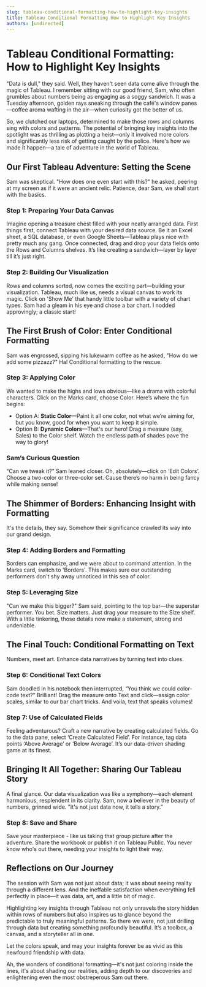 ```yaml
---
slug: tableau-conditional-formatting-how-to-highlight-key-insights
title: Tableau Conditional Formatting How to Highlight Key Insights
authors: [undirected]
---
```



# Tableau Conditional Formatting: How to Highlight Key Insights

"Data is dull," they said. Well, they haven't seen data come alive through the magic of Tableau. I remember sitting with our good friend, Sam, who often grumbles about numbers being as engaging as a soggy sandwich. It was a Tuesday afternoon, golden rays sneaking through the café's window panes—coffee aroma wafting in the air—when curiosity got the better of us.

So, we clutched our laptops, determined to make those rows and columns sing with colors and patterns. The potential of bringing key insights into the spotlight was as thrilling as plotting a heist—only it involved more colors and significantly less risk of getting caught by the police. Here's how we made it happen—a tale of adventure in the world of Tableau.

## Our First Tableau Adventure: Setting the Scene

Sam was skeptical. "How does one even start with this?" he asked, peering at my screen as if it were an ancient relic. Patience, dear Sam, we shall start with the basics.

### Step 1: Preparing Your Data Canvas

Imagine opening a treasure chest filled with your neatly arranged data. First things first, connect Tableau with your desired data source. Be it an Excel sheet, a SQL database, or even Google Sheets—Tableau plays nice with pretty much any gang. Once connected, drag and drop your data fields onto the Rows and Columns shelves. It’s like creating a sandwich—layer by layer till it’s just right.

### Step 2: Building Our Visualization

Rows and columns sorted, now comes the exciting part—building your visualization. Tableau, much like us, needs a visual canvas to work its magic. Click on 'Show Me' that handy little toolbar with a variety of chart types. Sam had a gleam in his eye and chose a bar chart. I nodded approvingly; a classic start!

## The First Brush of Color: Enter Conditional Formatting

Sam was engrossed, sipping his lukewarm coffee as he asked, "How do we add some pizzazz?" Ha! Conditional formatting to the rescue.

### Step 3: Applying Color

We wanted to make the highs and lows obvious—like a drama with colorful characters. Click on the Marks card, choose Color. Here’s where the fun begins:

- Option A: **Static Color**—Paint it all one color, not what we’re aiming for, but you know, good for when you want to keep it simple.
- Option B: **Dynamic Colors**—That's our hero! Drag a measure (say, Sales) to the Color shelf. Watch the endless path of shades pave the way to glory!

### Sam’s Curious Question

“Can we tweak it?” Sam leaned closer. Oh, absolutely—click on ‘Edit Colors’. Choose a two-color or three-color set. Cause there’s no harm in being fancy while making sense!

## The Shimmer of Borders: Enhancing Insight with Formatting

It's the details, they say. Somehow their significance crawled its way into our grand design.

### Step 4: Adding Borders and Formatting

Borders can emphasize, and we were about to command attention. In the Marks card, switch to 'Borders'. This makes sure our outstanding performers don't shy away unnoticed in this sea of color.

### Step 5: Leveraging Size

"Can we make this bigger?" Sam said, pointing to the top bar—the superstar performer. You bet. Size matters. Just drag your measure to the Size shelf. With a little tinkering, those details now make a statement, strong and undeniable.

## The Final Touch: Conditional Formatting on Text

Numbers, meet art. Enhance data narratives by turning text into clues.

### Step 6: Conditional Text Colors

Sam doodled in his notebook then interrupted, “You think we could color-code text?” Brilliant! Drag the measure onto Text and click—assign color scales, similar to our bar chart tricks. And voila, text that speaks volumes!

### Step 7: Use of Calculated Fields

Feeling adventurous? Craft a new narrative by creating calculated fields. Go to the data pane, select ‘Create Calculated Field’. For instance, tag data points ‘Above Average’ or ‘Below Average’. It’s our data-driven shading game at its finest.

## Bringing It All Together: Sharing Our Tableau Story

A final glance. Our data visualization was like a symphony—each element harmonious, resplendent in its clarity. Sam, now a believer in the beauty of numbers, grinned wide. "It's not just data now, it tells a story.”

### Step 8: Save and Share

Save your masterpiece - like us taking that group picture after the adventure. Share the workbook or publish it on Tableau Public. You never know who's out there, needing your insights to light their way.

## Reflections on Our Journey 

The session with Sam was not just about data; it was about seeing reality through a different lens. And the ineffable satisfaction when everything fell perfectly in place—it was data, art, and a little bit of magic.

Highlighting key insights through Tableau not only unravels the story hidden within rows of numbers but also inspires us to glance beyond the predictable to truly meaningful patterns. So there we were, not just drilling through data but creating something profoundly beautiful. It’s a toolbox, a canvas, and a storyteller all in one.

Let the colors speak, and may your insights forever be as vivid as this newfound friendship with data.

Ah, the wonders of conditional formatting—it's not just coloring inside the lines, it's about shading our realities, adding depth to our discoveries and enlightening even the most obstreperous Sam out there.